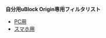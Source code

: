 <strong>自分用uBlock Origin専用フィルタリスト</strong>
* [PC用](https://subscribe.adblockplus.org/?location=https://raw.githubusercontent.com/mori-jio/ubo_ag/main/ubo/pc.txt&title=PC%E7%94%A8%E3%83%95%E3%82%A3%E3%83%AB%E3%82%BF)
* [スマホ用](https://subscribe.adblockplus.org/?location=https://raw.githubusercontent.com/mori-jio/ubo_ag/main/ubo/mobile.txt&title=%E3%83%A2%E3%83%90%E3%82%A4%E3%83%AB%E7%94%A8%E3%83%95%E3%82%A3%E3%83%AB%E3%82%BF%0A)
